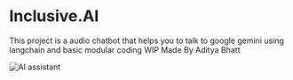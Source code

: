 # Inclusive.AI

This project is a audio chatbot that helps you to talk to google gemini using langchain and basic modular coding
WIP Made By Aditya Bhatt

![AI assistant](https://saibaba9758140479.blob.core.windows.net/testimages/AI%20assistant%20for%20blind%20people.png)


